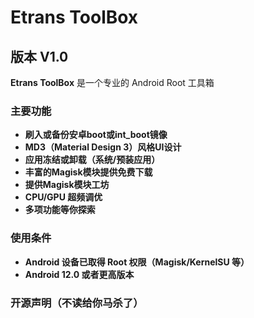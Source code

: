 # Etrans ToolBox
## 版本 V1.0
**Etrans ToolBox** 是一个专业的 Android Root 工具箱
### 主要功能
- **刷入或备份安卓boot或int_boot镜像**
- **MD3（Material Design 3）风格UI设计**
- **应用冻结或卸载（系统/预装应用）**
- **丰富的Magisk模块提供免费下载**
- **提供Magisk模块工坊**
- **CPU/GPU 超频调优**
- **多项功能等你探索**
### 使用条件
- **Android 设备已取得 Root 权限（Magisk/KernelSU 等）**
- **Android 12.0 或者更高版本**
### **开源声明（不读给你马杀了）**
